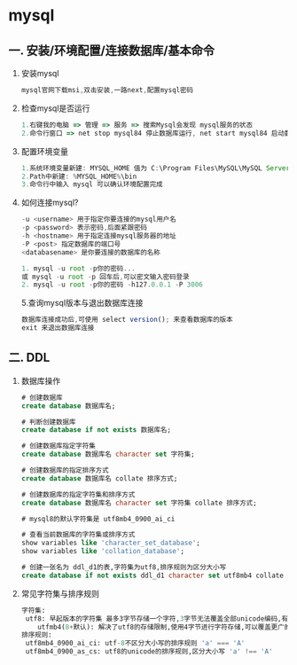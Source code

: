 # mysql

## 一. 安装/环境配置/连接数据库/基本命令

1. 安装mysql

   ```js
   mysql官网下载msi,双击安装,一路next,配置mysql密码
   ```

2. 检查mysql是否运行

   ```js
   1.右键我的电脑 => 管理 => 服务 => 搜索Mysql会发现 mysql服务的状态
   2.命令行窗口 => net stop mysql84 停止数据库运行, net start mysql84 启动数据库
   ```

3. 配置环境变量

   ```js
   1.系统环境变量新建: MYSQL_HOME 值为 C:\Program Files\MySQL\MySQL Server 8.4
   2.Path中新建: %MYSQL_HOME%\bin
   3.命令行中输入 mysql 可以确认环境配置完成
   ```

4. 如何连接mysql?

   ```js
   -u <username> 用于指定你要连接的mysql用户名
   -p <password> 表示密码,后面紧跟密码
   -h <hostname> 用于指定连接mysql服务器的地址
   -P <post> 指定数据库的端口号
   <databasename> 是你要连接的数据库的名称
   
   1. mysql -u root -p你的密码...
   或 mysql -u root -p 回车后,可以密文输入密码登录
   2. mysql -u root -p你的密码 -h127.0.0.1 -P 3006
   ```

   5.查询mysql版本与退出数据库连接

   ```js
   数据库连接成功后,可使用 select version(); 来查看数据库的版本
   exit 来退出数据库连接
   ```

## 二. DDL



1. 数据库操作

   ```sql
   # 创建数据库
   create database 数据库名;
   
   # 判断创建数据库
   create database if not exists 数据库名;
   
   # 创建数据库指定字符集
   create database 数据库名 character set 字符集;
   
   # 创建数据库的指定排序方式
   create database 数据库名 collate 排序方式;
   
   # 创建数据库的指定字符集和排序方式
   create database 数据库名 character set 字符集 collate 排序方式;
   
   # mysql8的默认字符集是 utf8mb4_0900_ai_ci
   
   # 查看当前数据库的字符集或排序方式
   show variables like 'character_set_database';
   show variables like 'collation_database';
   
   # 创建一张名为 ddl_d1的表,字符集为utf8,排序规则为区分大小写
   create database if not exists ddl_d1 character set utf8mb4 collate utf8mb4_0900_as_cs;
   ```

2. 常见字符集与排序规则

   ```sql
   字符集: 
   	utf8: 早起版本的字符集 最多3字节存储一个字符,3字节无法覆盖全部unicode编码,有显示乱码的可能
       utfmb4(8+默认): 解决了utf8的存储限制,使用4字节进行字符存储,可以覆盖更广的unicode编码,包括表情符号等
   排序规则: 
   	utf8mb4_0900_ai_ci: utf-8不区分大小写的排序规则 'a' === 'A'
   	utf8mb4_0900_as_cs: utf8的unicode的排序规则,区分大小写 'a' !== 'A'
   ```

   